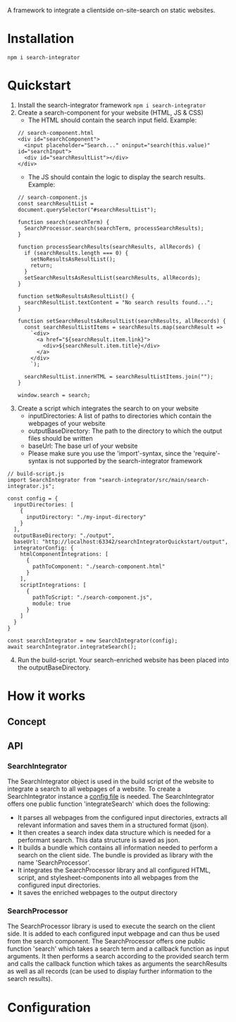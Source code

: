 A framework to integrate a clientside on-site-search on static websites.

# Installation
```
npm i search-integrator
```

# Quickstart
1. Install the search-integrator framework `npm i search-integrator`
2. Create a search-component for your website (HTML, JS & CSS)
   - The HTML should contain the search input field. Example:
   ```
   // search-component.html
   <div id="searchComponent">
     <input placeholder="Search..." oninput="search(this.value)" id="searchInput">
     <div id="searchResultList"></div>
   </div>
   ```
   - The JS should contain the logic to display the search results. Example:
   ```
   // search-component.js
   const searchResultList = document.querySelector("#searchResultList");
   
   function search(searchTerm) {
     SearchProcessor.search(searchTerm, processSearchResults);
   }
   
   function processSearchResults(searchResults, allRecords) {
     if (searchResults.length === 0) {
       setNoResultsAsResultList();
       return;
     }
     setSearchResultsAsResultList(searchResults, allRecords);
   }
   
   function setNoResultsAsResultList() {
     searchResultList.textContent = "No search results found...";
   }
   
   function setSearchResultsAsResultList(searchResults, allRecords) {
     const searchResultListItems = searchResults.map(searchResult =>
       `<div>
         <a href="${searchResult.item.link}">
           <div>${searchResult.item.title}</div>
         </a>
       </div>
       `);
   
     searchResultList.innerHTML = searchResultListItems.join("");
   }
   
   window.search = search;
   ```
3. Create a script which integrates the search to on your website
   - inputDirectories: A list of paths to directories which contain the webpages of your website
   - outputBaseDirectory: The path to the directory to which the output files should be written
   - baseUrl: The base url of your website
   - Please make sure you use the 'import'-syntax, since the 'require'-syntax is not supported by the search-integrator framework
```
// build-script.js
import SearchIntegrator from "search-integrator/src/main/search-integrator.js";

const config = {
  inputDirectories: [
    {
      inputDirectory: "./my-input-directory"
    }
  ],
  outputBaseDirectory: "./output",
  baseUrl: "http://localhost:63342/searchIntegratorQuickstart/output",
  integratorConfig: {
    htmlComponentIntegrations: [
      {
        pathToComponent: "./search-component.html"
      }
    ],
    scriptIntegrations: [
      {
        pathToScript: "./search-component.js",
        module: true
      }
    ]
  }
}

const searchIntegrator = new SearchIntegrator(config);
await searchIntegrator.integrateSearch();
```
4. Run the build-script. Your search-enriched website has been placed into the outputBaseDirectory.

# How it works
## Concept

## API
### SearchIntegrator
The SearchIntegrator object is used in the build script of the website to integrate a search to all webpages of a website.
To create a SearchIntegrator instance a [config file](#Configuration) is needed.
The SearchIntegrator offers one public function 'integrateSearch' which does the following:
- It parses all webpages from the configured input directories, extracts all relevant information and saves them in a structured format (json).
- It then creates a search index data structure which is needed for a performant search. This data structure is saved as json.
- It builds a bundle which contains all information needed to perform a search on the client side. The bundle is provided as library with the name 'SearchProcessor'.
- It integrates the SearchProcessor library and all configured HTML, script, and stylesheet-components into all webpages from the configured input directories. 
- It saves the enriched webpages to the output directory

### SearchProcessor
The SearchProcessor library is used to execute the search on the client side. It is added to each configured input webpage and can thus be used from the search component.
The SearchProcessor offers one public function 'search' which takes a search term and a callback function as input arguments.
It then performs a search according to the provided search term and calls the callback function which takes as arguments the searchResults as well as all records (can be used to display further information to the search results). 

# Configuration



